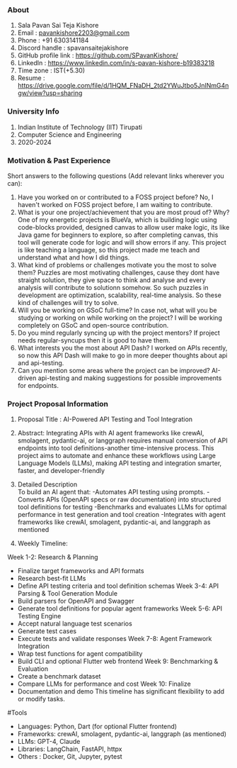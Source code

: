### About 

1. Sala Pavan Sai Teja Kishore
2. Email : pavankishore2203@gmail.com
3. Phone : +91 6303141184
4. Discord handle : spavansaitejakishore
5. GitHub profile link : https://github.com/SPavanKishore/
6. LinkedIn : https://www.linkedin.com/in/s-pavan-kishore-b19383218
7. Time zone : IST(+5.30)
8. Resume : https://drive.google.com/file/d/1HQM_FNaDH_2td2YWuJtbo5JnINmG4ngw/view?usp=sharing

### University Info

1. Indian Institute of Technology (IIT) Tirupati
2. Computer Science and Engineering
3. 2020-2024

### Motivation & Past Experience

Short answers to the following questions (Add relevant links wherever you can):
1. Have you worked on or contributed to a FOSS project before? 
  No, I haven't worked on FOSS project before, I am waiting to contribute.
2. What is your one project/achievement that you are most proud of? Why?
  One of my energetic projects is BlueVa, which is building logic using code-blocks provided, designed canvas to allow user make logic, 
  its like Java game for beginners to explore, so after completing canvas, this tool will generate code for logic and will show errors if any.
  This project is like teaching a language, so this project made me teach and understand what and how I did things.
3. What kind of problems or challenges motivate you the most to solve them?
  Puzzles are most motivating challenges, cause they dont have straight solution, they give space to think and analyse and every analysis will contribute to solutionn somehow.
  So such puzzles in development are optimization, scalability, real-time analysis. So these kind of challenges will try to solve.
4. Will you be working on GSoC full-time? In case not, what will you be studying or working on while working on the project?
  I will be working completely on GSoC and open-source contribution.
5. Do you mind regularly syncing up with the project mentors?
  If project needs regular-syncups then it is good to have them.
6. What interests you the most about API Dash?
  I worked on APIs recently, so now this API Dash will make to go in more deeper thoughts about api and api-testing.
7. Can you mention some areas where the project can be improved?
  AI-driven api-testing and making suggestions for possible improvements for endpoints.

### Project Proposal Information

1. Proposal Title : AI-Powered API Testing and Tool Integration
2. Abstract: 
  Integrating APIs with AI agent frameworks like crewAI, smolagent, pydantic-ai, or langgraph 
  requires manual conversion of API endpoints into tool definitions-another time-intensive process.
  This project aims to automate and enhance these workflows using Large Language Models (LLMs), making
  API testing and integration smarter, faster, and developer-friendly

3. Detailed Description  
To build an AI agent that:
    -Automates API testing using prompts.
    -Converts APIs (OpenAPI specs or raw documentation) into structured tool definitions for testing
    -Benchmarks and evaluates LLMs for optimal performance in test generation and tool creation
    -Integrates with agent frameworks like crewAI, smolagent, pydantic-ai, and langgraph as mentioned

4. Weekly Timeline: 

Week 1-2: Research & Planning
- Finalize target frameworks and API formats
- Research best-fit LLMs 
- Define API testing criteria and tool definition schemas
Week 3-4: API Parsing & Tool Generation Module
- Build parsers for OpenAPI and Swagger 
- Generate tool definitions for popular agent frameworks 
Week 5-6: API Testing Engine
- Accept natural language test scenarios 
- Generate test cases 
- Execute tests and validate responses
Week 7-8: Agent Framework Integration
- Wrap test functions for agent compatibility
 - Build CLI and optional Flutter web frontend
Week 9: Benchmarking & Evaluation
- Create a benchmark dataset
- Compare LLMs for performance and cost
Week 10: Finalize
- Documentation and demo 
This timeline has significant flexibility to add or modify tasks.

#Tools
- Languages: Python, Dart (for optional Flutter frontend)
- Frameworks: crewAI, smolagent, pydantic-ai, langgraph (as mentioned)
- LLMs: GPT-4, Claude
- Libraries: LangChain, FastAPI, httpx
- Others : Docker, Git, Jupyter, pytest



